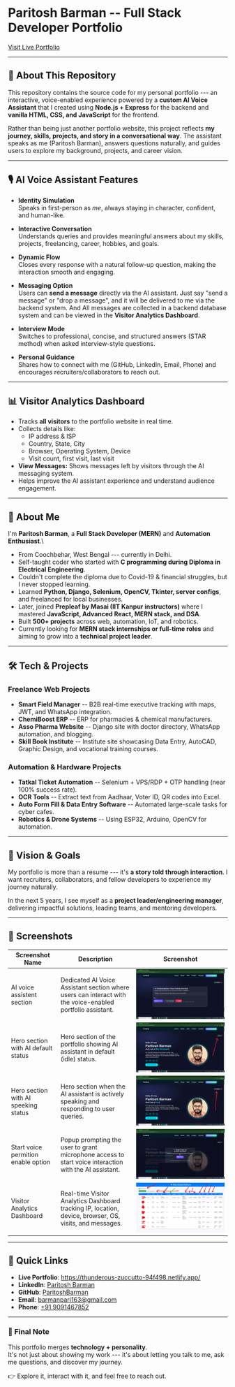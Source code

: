 # Paritosh Barman -- Full Stack Developer Portfolio

[Visit Live Portfolio](https://thunderous-zuccutto-94f498.netlify.app/)


------------------------------------------------------------------------

## 📖 About This Repository

This repository contains the source code for my personal portfolio ---
an interactive, voice-enabled experience powered by a **custom AI Voice
Assistant** that I created using **Node.js + Express** for the backend
and **vanilla HTML, CSS, and JavaScript** for the frontend.

Rather than being just another portfolio website, this project reflects
**my journey, skills, projects, and story in a conversational way**. The
assistant speaks as me (Paritosh Barman), answers questions naturally,
and guides users to explore my background, projects, and career vision.

------------------------------------------------------------------------

## 🎙️ AI Voice Assistant Features

-   **Identity Simulation**\
    Speaks in first-person as *me*, always staying in character,
    confident, and human-like.

-   **Interactive Conversation**\
    Understands queries and provides meaningful answers about my skills,
    projects, freelancing, career, hobbies, and goals.

-   **Dynamic Flow**\
    Closes every response with a natural follow-up question, making the
    interaction smooth and engaging.

-   **Messaging Option**\
    Users can **send a message** directly via the AI assistant.
    Just say "send a message" or "drop a message", and it will be
    delivered to me via the backend system.
    And All messages are collected in a backend database system and can be viewed in the
    **Visitor Analytics Dashboard**.


-   **Interview Mode**\
    Switches to professional, concise, and structured answers (STAR
    method) when asked interview-style questions.

-   **Personal Guidance**\
    Shares how to connect with me (GitHub, LinkedIn, Email, Phone) and
    encourages recruiters/collaborators to reach out.

------------------------------------------------------------------------

## 📊 Visitor Analytics Dashboard

-   Tracks **all visitors** to the portfolio website in real time.
-   Collects details like:
    - IP address & ISP
    - Country, State, City
    - Browser, Operating System, Device
    - Visit count, first visit, last visit
-   **View Messages:** Shows messages left by visitors through the AI messaging system.
-   Helps improve the AI assistant experience and understand audience engagement.

------------------------------------------------------------------------

## 🚀 About Me

I'm **Paritosh Barman**, a **Full Stack Developer (MERN)** and
**Automation Enthusiast**.\
- From Coochbehar, West Bengal --- currently in Delhi.
- Self-taught coder who started with **C programming during Diploma in
Electrical Engineering**.
- Couldn't complete the diploma due to Covid-19 & financial struggles,
but I never stopped learning.
- Learned **Python, Django, Selenium, OpenCV, Tkinter, server configs**,
and freelanced for local businesses.
- Later, joined **Prepleaf by Masai (IIT Kanpur instructors)** where I
mastered **JavaScript, Advanced React, MERN stack, and DSA**.
- Built **500+ projects** across web, automation, IoT, and robotics.
- Currently looking for **MERN stack internships or full-time roles**
and aiming to grow into a **technical project leader**.

------------------------------------------------------------------------

## 🛠️ Tech & Projects

### Freelance Web Projects

-   **Smart Field Manager** -- B2B real-time executive tracking with
    maps, JWT, and WhatsApp integration.
-   **ChemiBoost ERP** -- ERP for pharmacies & chemical manufacturers.
-   **Asso Pharma Website** -- Django site with doctor directory,
    WhatsApp automation, and blogging.
-   **Skill Book Institute** -- Institute site showcasing Data Entry,
    AutoCAD, Graphic Design, and vocational training courses.

### Automation & Hardware Projects

-   **Tatkal Ticket Automation** -- Selenium + VPS/RDP + OTP handling
    (near 100% success rate).
-   **OCR Tools** -- Extract text from Aadhaar, Voter ID, QR codes into
    Excel.
-   **Auto Form Fill & Data Entry Software** -- Automated large-scale
    tasks for cyber cafes.
-   **Robotics & Drone Systems** -- Using ESP32, Arduino, OpenCV for
    automation.

------------------------------------------------------------------------

## 🎯 Vision & Goals

My portfolio is more than a resume --- it's **a story told through
interaction**.
I want recruiters, collaborators, and fellow developers to experience my
journey naturally.

In the next 5 years, I see myself as a **project leader/engineering
manager**, delivering impactful solutions, leading teams, and mentoring
developers.

------------------------------------------------------------------------

## 📸 Screenshots

| Screenshot Name                   | Description | Screenshot |
|-----------------------------------|-------------|------------|
| AI voice assistent section        | Dedicated AI Voice Assistant section where users can interact with the voice-enabled portfolio assistant. | ![AI_voice_assistent_section](./Screenshots/AI_voice_assistent_section.png) |
| Hero section with AI default status | Hero section of the portfolio showing AI assistant in default (idle) status. | ![Hero_section_with_AI_default_status](./Screenshots/Hero_section_with_AI_default_status.png) |
| Hero section with AI speeking status | Hero section when the AI assistant is actively speaking and responding to user queries. | ![Hero_section_with_AI_speeking_status](./Screenshots/Hero_section_with_AI_speeking_status.png) |
| Start voice permition enable option | Popup prompting the user to grant microphone access to start voice interaction with the AI assistant. | ![Start_voice_permition_enable_option](./Screenshots/Start_voice_permition_enable_option.png) |
| Visitor Analytics Dashboard       | Real-time Visitor Analytics Dashboard tracking IP, location, device, browser, OS, visits, and messages. | ![Visitor_Analytics_Dashboard](./Screenshots/Visitor_Analytics_Dashboard.PNG) |


------------------------------------------------------------------------

## 🔗 Quick Links

-   **Live Portfolio**:
    <https://thunderous-zuccutto-94f498.netlify.app/>
-   **LinkedIn**: [Paritosh
    Barman](https://www.linkedin.com/in/paritosh-barman-003257229)
-   **GitHub**: [ParitoshBarman](https://github.com/ParitoshBarman)
-   **Email**: <barmanpari163@gmail.com>
-   **Phone**: [+91 9091467852](tel:+919091467852)

------------------------------------------------------------------------

### 💬 Final Note

This portfolio merges **technology + personality**.\
It's not just about showing my work --- it's about letting you talk to
me, ask me questions, and discover my journey.

👉 Explore it, interact with it, and feel free to reach out.
